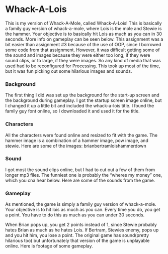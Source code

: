 # Whack-A-Lois 

This is my version of Whack-A-Mole, called Whack-A-Lois! This is basically a family guy version of whack-a-mole, where Lois is the mole and Stewie is the hammer. Your objective is to basically hit Lois as much as you can in 30 seconds. More info on gameplay can be seen below. This assignment was a bit easier than assignment #3 because of the use of OOP, since I borrowed some code from that assignment. However, it was difficult getting some of the sound and images because they were either too long, if they were sound clips, or to large, if they were images. So any kind of media that was used had to be reconfigured for Processing. This took up most of the time, but it was fun picking out some hilarious images and sounds.

### Background
The first thing I did was set up the background for the start-up screen and the background during gameplay. I got the startup screen image online, but I changed it up a little bit and included the whack-a-lois title. I found the family guy font online, so I downloaded it and used it for the title.


### Characters
All the characters were found online and resized to fit with the game. The hammer image is a combination of a hammer image, pow image, and stewie. Here are some of the images:
brianbertramloishammerdown

### Sound
I got most the sound clips online, but I had to cut out a few of them from longer mp3 files. The funniest one is probably the “wheres my money” one, which you cna hear below. Here are some of the sounds from the game.

### Gameplay
As mentioned, the game is simply a family guy version of whack-a-mole. Your objective is to hit lois as much as you can. Every time you do, you get a point. You have to do this as much as you can under 30 seconds. 

When Brian pops up, you get 2 points instead of 1, since Stewie probably hates Brian as much as he hates Lois. If Bertram, Stewies enemy, pops up and you hit him, you lose a point. The original game has sound(pretty hilarious too) but unfortunately that version of the game is unplayable online. Here is footage of some gameplay. 